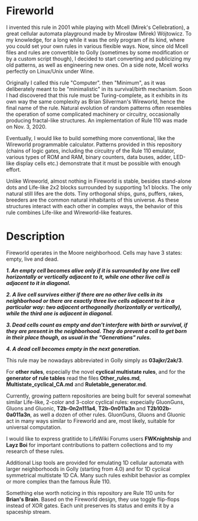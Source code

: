 # Fireworld

I invented this rule in 2001 while playing with Mcell (Mirek's Cellebration), a great cellular automata playground made by Mirosław (Mirek) Wójtowicz. To my knowledge, for a long while it was the only program of its kind, where you could set your own rules in various flexible ways. Now, since old Mcell files and rules are convertible to Golly (sometimes by some modification or by a custom script though), I decided to start converting and publicizing my old patterns, as well as engineering new ones. On a side note, Mcell works perfectly on Linux/Unix under Wine.

Originally I called this rule "Computer". then "Minimum", as it was deliberately meant to be "minimalistic" in its survival/birth mechanism. Soon I had discovered that this rule must be Turing-complete, as it exhibits in its own way the same complexity as Brian Silverman's Wireworld, hence the final name of the rule. Natural evolution of random patterns often resembles the operation of some complicated machinery or circuitry, occasionally producing fractal-like structures. An implementation of Rule 110 was made on Nov. 3, 2020. 

Eventually, I would like to build something more conventional, like the Wireworld programmable calculator. Patterns provided in this repository (chains of logic gates, including the circuitry of the Rule 110 emulator, various types of ROM and RAM, binary counters, data buses, adder, LED-like display cells etc.) demonstrate that it must be possible with enough effort.

Unlike Wireworld, almost nothing in Fireworld is stable, besides stand-alone dots and Life-like 2x2 blocks surrounded by supporting 1x1 blocks. The only natural still lifes are the dots. Tiny orthogonal ships, guns, puffers, rakes, breeders are the common natural inhabitants of this universe. As these structures interact with each other in complex ways, the behavior of this rule combines Life-like and Wireworld-like features.

# Description

Fireworld operates in the Moore neighborhood. Cells may have 3 states: empty, live and dead.

***1. An empty cell becomes alive only if it is surrounded by one live cell horizontally or vertically adjacent to it, while one other live cell is adjacent to it in diagonal.***

***2. A live cell survives either if there are no other live cells in its neighborhood or there are exactly three live cells adjacent to it in a particular way: two adjacent orthogonally (horizontally or vertically), while the third one is adjacent in diagonal.***

***3. Dead cells count as empty and don't interfere with birth or survival, if they are present in the neighborhood. They do prevent a cell to get born in their place though, as usual in the "Generations" rules.***

***4. A dead cell becomes empty in the next generation.***

This rule may be nowadays abbreviated in Golly simply as **03ajkr/2ak/3**.

For **other rules**, especially the novel **cyclical multistate rules**, and for the **generator of rule tables** read the files **Other_rules.md**, **Multistate_cyclical_CA.md** and **Ruletable_generator.md**.

Currently, growing pattern repositories are being built for several somewhat similar Life-like, 2-color and 3-color cyclical rules: expecially GluonGuns, Gluons and Gluonic, **T2b-0n2n111a4**, **T2b-0n011a3n** and **T2b102b-0a011a3n**, as well a dozen of other rules. GluonGuns, Gluons and Gluonic act in many ways similar to Fireworld and are, most likely, suitable for universal computation.

I would like to express gratitide to LifeWiki Forums users **FWKnightship** and **Layz Boi** for important contributions to pattern collections and to my research of these rules.

Additional Lisp tools are provided for emulating 1D cellular automata with larger neighborhoods in Golly (starting from 4.0) and for 1D cyciical symmetrical multistate 1D CA. Many such rules exhibit behavior as complex or more complex than the famous Rule 110.

Something else worth noticing in this repository are Rule 110 units for **Brian's Brain**. Based on the Fireworld design, they use toggle flip-flops instead of XOR gates. Each unit preserves its status and emits it by a spaceship stream.  
